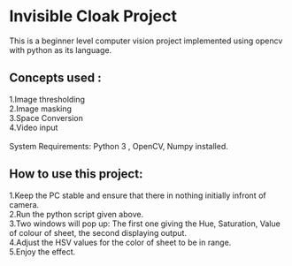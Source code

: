 <h1>Invisible Cloak Project</h1>

This is a beginner level computer vision project implemented using opencv with python as its language.

<h2>Concepts used :</h2>

1.Image thresholding<br>
2.Image masking<br>
3.Space Conversion<br>
4.Video input<br>
<br>
System Requirements: Python 3 , OpenCV, Numpy installed.
<br>
<h2>How to use this project:</h2>
1.Keep the PC stable and ensure that there in nothing initially infront of camera.<br>
2.Run the python script given above.<br>
3.Two windows will pop up: The first one giving the Hue, Saturation, Value of colour of sheet, the second displaying output.<br>
4.Adjust the HSV values for the color of sheet to be in range.<br>
5.Enjoy the effect.
